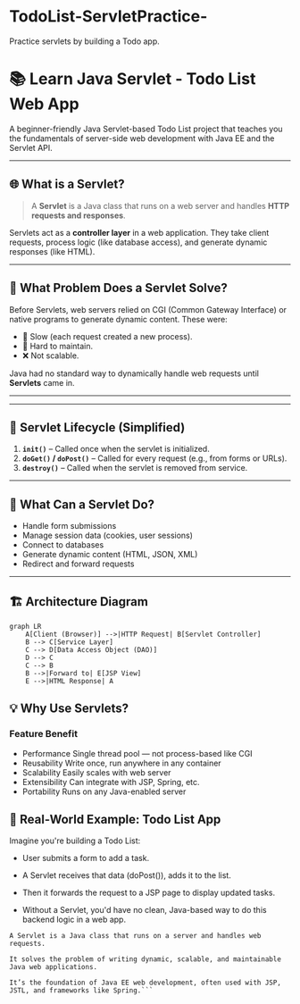 # TodoList-ServletPractice-
Practice servlets by building a Todo app.


# 📚 Learn Java Servlet - Todo List Web App

A beginner-friendly Java Servlet-based Todo List project that teaches you the fundamentals of server-side web development with Java EE and the Servlet API.

---

## 🌐 What is a Servlet?

> A **Servlet** is a Java class that runs on a web server and handles **HTTP requests and responses**.

Servlets act as a **controller layer** in a web application. They take client requests, process logic (like database access), and generate dynamic responses (like HTML).

---

## 🧩 What Problem Does a Servlet Solve?

Before Servlets, web servers relied on CGI (Common Gateway Interface) or native programs to generate dynamic content. These were:

- 🐢 Slow (each request created a new process).
- 🔁 Hard to maintain.
- ❌ Not scalable.

Java had no standard way to dynamically handle web requests until **Servlets** came in.

---


---

## 🧠 Servlet Lifecycle (Simplified)

1. **`init()`** – Called once when the servlet is initialized.
2. **`doGet()` / `doPost()`** – Called for every request (e.g., from forms or URLs).
3. **`destroy()`** – Called when the servlet is removed from service.

---

## 🧰 What Can a Servlet Do?

- Handle form submissions
- Manage session data (cookies, user sessions)
- Connect to databases
- Generate dynamic content (HTML, JSON, XML)
- Redirect and forward requests

---

## 🏗️ Architecture Diagram

```mermaid
graph LR
    A[Client (Browser)] -->|HTTP Request| B[Servlet Controller]
    B --> C[Service Layer]
    C --> D[Data Access Object (DAO)]
    D --> C
    C --> B
    B -->|Forward to| E[JSP View]
    E -->|HTML Response| A

```

## 💡 Why Use Servlets?
### Feature	Benefit
- Performance	Single thread pool — not process-based like CGI
- Reusability	Write once, run anywhere in any container
- Scalability	Easily scales with web server
- Extensibility	Can integrate with JSP, Spring, etc.
- Portability	Runs on any Java-enabled server


## 🧪 Real-World Example: Todo List App
Imagine you're building a Todo List:

- User submits a form to add a task.

- A Servlet receives that data (doPost()), adds it to the list.

- Then it forwards the request to a JSP page to display updated tasks.

- Without a Servlet, you'd have no clean, Java-based way to do this backend logic in a web app.
```
A Servlet is a Java class that runs on a server and handles web requests.

It solves the problem of writing dynamic, scalable, and maintainable Java web applications.

It’s the foundation of Java EE web development, often used with JSP, JSTL, and frameworks like Spring.```